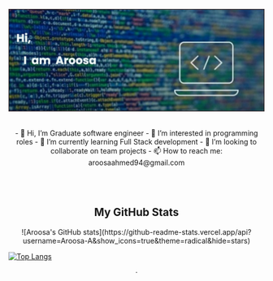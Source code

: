 [![MasterHead](/image/banner.png)](https://github.com/Aroosa-A)
</br></br>
<p align="center">
- 👋 Hi, I’m Graduate software engineer - 👀 I’m interested in programming roles - 🌱 I’m currently learning Full Stack development - 💞️ I’m looking to collaborate on team projects - 📫 How to reach me: aroosaahmed94@gmail.com
</p>
<!---
Aroosa-A/Aroosa-A is a ✨ special ✨ repository because its `README.md` (this file) appears on your GitHub profile.
You can click the Preview link to take a look at your changes.
--->
</br></br>
<h2 align="center">My GitHub Stats</h2>
<p align="center">
![Aroosa's GitHub stats](https://github-readme-stats.vercel.app/api?username=Aroosa-A&show_icons=true&theme=radical&hide=stars)

  
[![Top Langs](https://github-readme-stats.vercel.app/api/top-langs/?username=Aroosa-A&layout=compact&theme=radical)](https://github.com/Aroosa-A/github-readme-stats)
</p>
<p align="center">
    <a href="https://github.com/anuraghazra/github-readme-stats/issues/new/choose](https://github-readme-stats.vercel.app/api?username=Aroosa-A&show_icons=true&theme=radical&hide=stars"></a>
    ·
    <a href="[![Top Langs](https://github-readme-stats.vercel.app/api/top-langs/?username=Aroosa-A&layout=compact&theme=radical)](https://github.com/Aroosa-A/github-readme-stats)"></a>
  </p>
